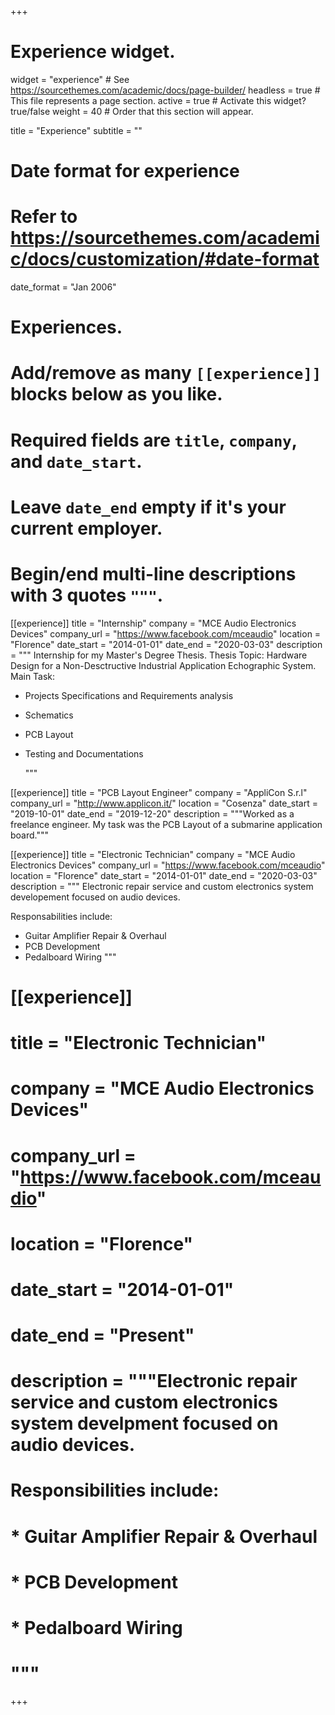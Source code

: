 +++
# Experience widget.
widget = "experience"  # See https://sourcethemes.com/academic/docs/page-builder/
headless = true  # This file represents a page section.
active = true  # Activate this widget? true/false
weight = 40  # Order that this section will appear.

title = "Experience"
subtitle = ""

# Date format for experience
#   Refer to https://sourcethemes.com/academic/docs/customization/#date-format
date_format = "Jan 2006"

# Experiences.
#   Add/remove as many `[[experience]]` blocks below as you like.
#   Required fields are `title`, `company`, and `date_start`.
#   Leave `date_end` empty if it's your current employer.
#   Begin/end multi-line descriptions with 3 quotes `"""`.

[[experience]]
  title = "Internship"
  company = "MCE Audio Electronics Devices"
  company_url = "https://www.facebook.com/mceaudio"
  location = "Florence"
  date_start = "2014-01-01"
  date_end = "2020-03-03"
  description = """ Internship for my Master's Degree Thesis. Thesis Topic: Hardware Design for a Non-Desctructive Industrial Application Echographic System.
Main Task:
* Projects Specifications and Requirements analysis
* Schematics
* PCB Layout
* Testing and Documentations

  """




[[experience]]
  title = "PCB Layout Engineer"
  company = "AppliCon S.r.l"
  company_url = "http://www.applicon.it/"
  location = "Cosenza"
  date_start = "2019-10-01"
  date_end = "2019-12-20"
  description = """Worked as a freelance engineer. My task was the PCB Layout of a submarine application board."""


[[experience]]
  title = "Electronic Technician"
  company = "MCE Audio Electronics Devices"
  company_url = "https://www.facebook.com/mceaudio"
  location = "Florence"
  date_start = "2014-01-01"
  date_end = "2020-03-03"
  description = """ Electronic repair service and custom electronics system developement focused on audio devices.
  
  Responsabilities include:
  
  * Guitar Amplifier Repair & Overhaul
  * PCB Development
  * Pedalboard Wiring
  """


  
 #  [[experience]]
#   title = "Electronic Technician"
 #  company = "MCE Audio Electronics Devices"
 #  company_url = "https://www.facebook.com/mceaudio"
 #  location = "Florence"
 #  date_start = "2014-01-01"
 #  date_end = "Present"
  # description = """Electronic repair service and custom electronics system develpment focused on audio devices.
  
 #  Responsibilities include:
  
  # * Guitar Amplifier Repair & Overhaul
 #  * PCB Development
 #  * Pedalboard Wiring
 #  """
  
  

+++
